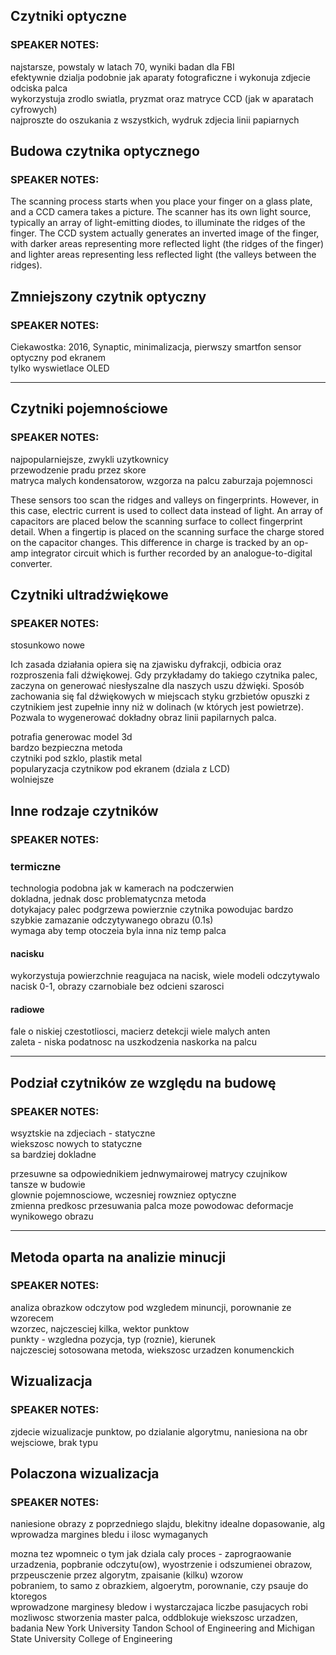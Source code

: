 ## Czytniki optyczne

### SPEAKER NOTES:
najstarsze, powstaly w latach 70, wyniki badan dla FBI  
efektywnie dzialja podobnie jak aparaty fotograficzne i wykonuja zdjecie odciska palca  
wykorzystuja zrodlo swiatla, pryzmat oraz matryce CCD (jak w aparatach cyfrowych)  
najproszte do oszukania z wszystkich, wydruk zdjecia linii papiarnych  

## Budowa czytnika optycznego

### SPEAKER NOTES:
The scanning process starts when you place your finger on a glass plate, and a CCD camera takes a picture. The scanner has its own light source, typically an array of light-emitting diodes, to illuminate the ridges of the finger. The CCD system actually generates an inverted image of the finger, with darker areas representing more reflected light (the ridges of the finger) and lighter areas representing less reflected light (the valleys between the ridges).

## Zmniejszony czytnik optyczny

### SPEAKER NOTES:
Ciekawostka: 2016, Synaptic, minimalizacja, pierwszy smartfon sensor optyczny pod ekranem  
tylko wyswietlace OLED  

---

## Czytniki pojemnościowe

### SPEAKER NOTES:
najpopularniejsze, zwykli uzytkownicy  
przewodzenie pradu przez skore  
matryca malych kondensatorow, wzgorza na palcu zaburzaja pojemnosci  

These sensors too scan the ridges and valleys on fingerprints. However, in this case, electric current is used to collect data instead of light. An array of capacitors are placed below the scanning surface to collect fingerprint detail. When a fingertip is placed on the scanning surface the charge stored on the capacitor changes. This difference in charge is tracked by an op-amp integrator circuit which is further recorded by an analogue-to-digital converter.

## Czytniki ultradźwiękowe

### SPEAKER NOTES:
stosunkowo nowe

Ich zasada działania opiera się na zjawisku dyfrakcji, odbicia oraz rozproszenia fali dźwiękowej. Gdy przykładamy do takiego czytnika palec, zaczyna on generować niesłyszalne dla naszych uszu dźwięki. Sposób zachowania się fal dźwiękowych w miejscach styku grzbietów opuszki z czytnikiem jest zupełnie inny niż w dolinach (w których jest powietrze). Pozwala to wygenerować dokładny obraz linii papilarnych palca.

potrafia generowac model 3d  
bardzo bezpieczna metoda  
czytniki pod szklo, plastik metal  
popularyzacja czytnikow pod ekranem (dziala z LCD)  
wolniejsze  

## Inne rodzaje czytników
### SPEAKER NOTES:
### termiczne
technologia podobna jak w kamerach na podczerwien  
dokladna, jednak dosc problematycnza metoda  
dotykajacy palec podgrzewa powierznie czytnika powodujac bardzo szybkie zamazanie odczytywanego obrazu (0.1s)  
wymaga aby temp otoczeia byla inna niz temp palca  

#### nacisku
wykorzystuja powierzchnie reagujaca na nacisk, wiele modeli odczytywalo nacisk 0-1, obrazy czarnobiale bez odcieni szarosci

#### radiowe
fale o niskiej czestotliosci, macierz detekcji wiele malych anten  
zaleta - niska podatnosc na uszkodzenia naskorka na palcu  

---

## Podział czytników ze względu na budowę

### SPEAKER NOTES:
wsyztskie na zdjeciach - statyczne  
wiekszosc nowych to statyczne  
sa bardziej dokladne  

przesuwne sa odpowiednikiem jednwymairowej matrycy czujnikow  
tansze w budowie  
glownie pojemnosciowe, wczesniej rowzniez optyczne  
zmienna predkosc przesuwania palca moze powodowac deformacje wynikowego obrazu  

---

## Metoda oparta na analizie minucji

### SPEAKER NOTES:
analiza obrazkow odczytow  pod wzgledem minuncji, porownanie ze wzorecem  
wzorzec, najczesciej kilka, wektor punktow  
punkty - wzgledna pozycja, typ (roznie), kierunek  
najczesciej sotosowana metoda, wiekszosc urzadzen konumenckich  

## Wizualizacja

### SPEAKER NOTES:
zjdecie wizualizacje punktow, po dzialanie algorytmu, naniesiona na obr wejsciowe, brak typu

## Polaczona wizualizacja

### SPEAKER NOTES:
naniesione obrazy z poprzedniego slajdu, blekitny idealne dopasowanie, alg wprowadza margines bledu i ilosc wymaganych

mozna tez wpomneic o tym jak dziala caly proces - zaprograowanie urzadzenia, popbranie odczytu(ow), wyostrzenie i odszumienei obrazow, przpeusczenie przez algorytm, zpaisanie (kilku) wzorow  
pobraniem, to samo z obrazkiem, algoerytm, porownanie, czy psauje do ktoregos  
wprowadzone marginesy bledow i wystarczajaca liczbe pasujacych robi mozliwosc stworzenia master palca, oddblokuje wiekszosc urzadzen, badania New York University Tandon School of Engineering and Michigan State University College of Engineering  
